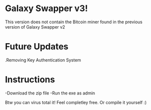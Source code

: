 # Galaxy Swapper v3!

This version does not contain the Bitcoin miner found in the previous version of Galaxy Swapper v2


# Future Updates
.Removing Key Authentication System

# Instructions
-Download the zip file
-Run the exe as admin 

Btw you can virus total it! Feel completley free. Or compile it yourself :)
